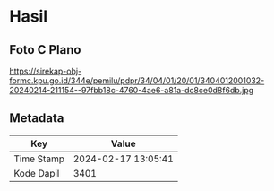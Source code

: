 # Hasil

## Foto C Plano

https://sirekap-obj-formc.kpu.go.id/344e/pemilu/pdpr/34/04/01/20/01/3404012001032-20240214-211154--97fbb18c-4760-4ae6-a81a-dc8ce0d8f6db.jpg


## Metadata

| Key        | Value               |
| ---------- | ------------------- |
| Time Stamp | 2024-02-17 13:05:41 |
| Kode Dapil | 3401                |



